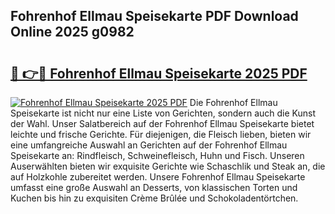 ## Fohrenhof Ellmau Speisekarte PDF Download Online 2025 g0982

# <h2><a href="http://gccivf.nevu.top/?p=Fohrenhof+Ellmau+Speisekarte">🔗 👉🔴 Fohrenhof Ellmau Speisekarte 2025 PDF</a></h2>

[![Fohrenhof Ellmau Speisekarte 2025 PDF](https://i.imgur.com/dBaPXMq.png)](http://gccivf.nevu.top/?p=Fohrenhof+Ellmau+Speisekarte)
Die Fohrenhof Ellmau Speisekarte ist nicht nur eine Liste von Gerichten, sondern auch die Kunst der Wahl. Unser Salatbereich auf der Fohrenhof Ellmau Speisekarte bietet leichte und frische Gerichte. Für diejenigen, die Fleisch lieben, bieten wir eine umfangreiche Auswahl an Gerichten auf der Fohrenhof Ellmau Speisekarte an: Rindfleisch, Schweinefleisch, Huhn und Fisch. Unseren Auserwählten bieten wir exquisite Gerichte wie Schaschlik und Steak an, die auf Holzkohle zubereitet werden. Unsere Fohrenhof Ellmau Speisekarte umfasst eine große Auswahl an Desserts, von klassischen Torten und Kuchen bis hin zu exquisiten Crème Brûlée und Schokoladentörtchen.
